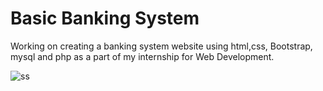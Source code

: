 # Basic Banking System
Working on creating a banking system website using html,css, Bootstrap, mysql and php as a part of my internship for Web Development.

![ss](https://user-images.githubusercontent.com/64638327/112039220-d1a4d680-8b69-11eb-869d-9cd3082c0e8a.jpg)

